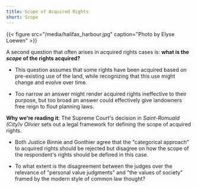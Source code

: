 ```yaml
---
title: Scope of Acquired Rights
short: Scope
---
```


{{< figure src="/media/halifax_harbour.jpg" caption="Photo by Elyse Loewen" >}}

A second question that often arises in acquired rights cases is: **what is the *scope* of the rights acquired?**

- This question assumes that some rights have been acquired based on pre-existing use of the land, while recognizing that this use might change and evolve over time.

- Too narrow an answer might render acquired rights ineffective to their purpose, but too broad an answer could effectively give landowners free reign to flout planning laws.

**Why we're reading it**: The Supreme Court's decision in *Saint-Romuald (City)v Olivier* sets out a legal framework for defining the scope of acquired rights. 

- Both Justice Binnie and Gonthier agree that the "categorical approach" to acquired rights should be rejected but disagree on how the scope of the respondent's rights should be defined in this case.

- To what extent is the disagreement between the judges over the relevance of "personal value judgments" and "the values of society" framed by the modern style of common law thought?
